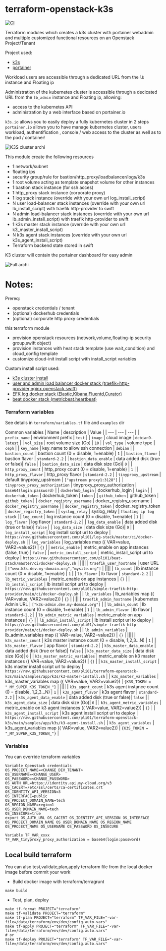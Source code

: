 # terraform-openstack-k3s

[![CI](https://github.com/pli01/terraform-openstack-k3s/actions/workflows/main.yml/badge.svg)](https://github.com/pli01/terraform-openstack-k3s/actions/workflows/main.yml)

Terraform modules which creates a k3s cluster with portainer webadmin and multiple customized functional resources on an Openstack Project/Tenant

Project used:
* [k3s](https://k3s.io/)
* [portainer](https://www.portainer.io/)

Workload users are accessible through a dedicated URL from the `lb` instance and Floating ip

Administration of the kubernetes cluster is accessible through a decicated URL from the `lb_admin` instance and Floating ip, allowing:
* access to the kubernetes API
* administration by a web interface based on portainer.io

`k3s.io` allows you to easily deploy a fully kubernetes cluster in 2 steps
`portainer.io` allows you to have manage kubernetes cluster, users workload, authentification , console / web access to the cluster as well as to the pod / container!


![K3S cluster archi](doc/terraform-openstack-k3s-archi.png)

This module create the following resources
  * 1 network/subnet
  * floating ips
  * security group/rule for bastion/http_proxy/loadbalancer/logs/k3s
  * 1 root volume acting as template snapshot volume for other instances
  * 1 bastion stack instance (for ssh acces)
  * 1 http_proxy stack instance (corporate proxy)
  * 1 log stack instance (override with your own url log_install_script)
  * N user load-balancer stack instances (override with your own url lb_install_script) with traefik http-provider to swift
  * N admin load-balancer stack instances (override with your own url lb_admin_install_script) with traefik http-provider to swift
  * 1 k3s master stack instance (override with your own url k3_master_install_script)
  * N k3s agent stack instances (override with your own url k3s_agent_install_script)
  * Terraform backend state stored in swift

K3 cluster will contain the portainer dashboard for easy admin


![Full archi](doc/terraform-openstack-k3s.png)

# Notes:

Prereq:
  * openstack credentials / tenant
  * (optional) dockerhub credentials
  * (optional) corporate http proxy credentials

this terraform module
  * provision openstack resources (network,volume,floating-ip security group,swift object)
  * provision instances with heat stack template (use wait_condition) and cloud_config template
  * customize cloud-init install script with install_script variables

Custom install script used:
  * [k3s cluster install](./samples/app/k3s/)
  * [user and admin load balancer docker stack (traefik+http-provider,nginx,openstack swift)](https://github.com/pli01/simple-traefik-http-provider)
  * [EFK log docker stack (Elastic,Kibana,Fluentd,Curator)](https://github.com/pli01/log-stack/)
  * [beat docker stack (metricbeat,heartbeat)](https://github.com/pli01/beat-stack/)

### Terraform variables
See details in `terraform/variables.tf` file and `examples` dir

Common variables
| Name | description | Value |
| --- | --- | --- |
| `prefix_name` | environment prefix | `test` |
| `image` | cloud image | `debian9-latest` |
| `vol_size` | root volume size (Go) | `10` |
| `vol_type` | volume type | `ceph` |
| `key_name` | key_name to allow ssh connection  | `debian` |
| `bastion_count` | bastion count (0 = disable, 1=enable) | `1` |
| `bastion_flavor` | bastion flavor | `standard-2.2` |
| `bastion_data_enable` | data added disk (true or false)| `false` |
| `bastion_data_size` | data disk size (Go)| `0` |
| `http_proxy_count` | http_proxy count (0 = disable, 1=enable) | `1` |
| `http_proxy_flavor` | http_proxy flavor | `standard-2.2` |
| `tinyproxy_upstream` | default tinyproxy_upstream | `["upstream proxy1:3128"]` |
| `tinyproxy_proxy_authorization` | tinyproxy_proxy_authorization | `base64(login:password)` |
| `dockerhub_login` | dockerhub_login | `login` |
| `dockerhub_token` | dockerhub_token | `token` |
| `github_token` | github_token | `github_token` |
| `docker_registry_username` | docker_registry_username | `docker_registry_username` |
| `docker_registry_token` | docker_registry_token | `docker_registry_token` |
| `syslog_relay` | syslog_relay  | `floating ip log stack` |
| `log_count` | log instance count (0 = disable, 1=enable) | `1` |
| `log_flavor` | log flavor | `standard-2.2` |
| `log_data_enable` | data added disk (true or false)| `false` |
| `log_data_size` | data disk size (Go)| `0` |
| `log_install_script` | log install script url to deploy | `https://raw.githubusercontent.com/pli01/log-stack/master/ci/docker-deploy.sh` |
| `log_variables` | log_variables map ({ VAR=value, VAR2=value2}) | `{}` |
| `metric_enable` | metric_enable on app instances (false, true) | `false` |
| `metric_install_script` | metric_install_script url to deploy | `https://raw.githubusercontent.com/pli01/beat-stack/master/ci/docker-deploy.sh` |
||||
| `traefik_user_hostname` | user URL | `["www.k3s.dev.my-domain.org","mysite.org"]` |
||||
| `lb_count` | lb instance count (0 = disable, 1=enable) | `1` |
| `lb_flavor` | lb flavor | `standard-2.2` |
| `lb_metric_variables` | metric_enable on app instances | `{}` |
| `lb_install_script` | lb install script url to deploy | `https://raw.githubusercontent.com/pli01/simple-traefik-http-provider/main/ci/docker-deploy.sh` |
| `lb_variables` | lb_variables map ({ VAR=value, VAR2=value2}) | `{}` |
||||
| `traefik_admin_hostname` | kubernetes Admin URL | `["k3s-admin.dev.my-domain.org"]` |
| `lb_admin_count` | lb instance count (0 = disable, 1=enable) | `1` |
| `lb_admin_flavor` | lb flavor | `standard-2.2` |
| `lb_admin_metric_variables` | metric_enable on app instances | `{}` |
| `lb_admin_install_script` | lb install script url to deploy | `https://raw.githubusercontent.com/pli01/simple-traefik-http-provider/main/ci/docker-deploy.sh` |
| `lb_admin_variables` | lb_admin_variables map ({ VAR=value, VAR2=value2}) | `{}` |
||||
| `k3s_master_count` | k3s master instance count (0 = disable, 1,2,3...N) | `1` |
| `k3s_master_flavor` | app flavor | `standard-2.2` |
| `k3s_master_data_enable` | data added disk (true or false)| `false` |
| `k3s_master_data_size` | data disk size (Go)| `0` |
| `k3s_master_metric_variables` | metric_enable on k3 master instances ({ VAR=value, VAR2=value2}) | `{}` |
| `k3s_master_install_script` | k3s master install script url to deploy | `https://raw.githubusercontent.com/pli01/terraform-openstack-k3s/main/samples/app/k3s/k3-master-install.sh` |
| `k3s_master_variables` | k3s_master_variables map ({ VAR=value, VAR2=value2}) | `{K3S_TOKEN = "_MY_SUPER_K3S_TOKEN_"}` |
||||
| `k3s_agent_count` | k3s agent instance count (0 = disable, 1,2,3...N) | `1` |
| `k3s_agent_flavor` | k3s agent flavor | `standard-2.2` |
| `k3s_agent_data_enable` | data added disk (true or false)| `false` |
| `k3s_agent_data_size` | data disk size (Go)| `0` |
| `k3s_agent_metric_variables` | metric_enable on k3 agent instances ({ VAR=value, VAR2=value2}) | `{}` |
| `k3s_agent_install_script` | k3s agent install script url to deploy | `https://raw.githubusercontent.com/pli01/terraform-openstack-k3s/main/samples/app/k3s/k3-agent-install.sh` |
| `k3s_agent_variables` | k3s_agent_variables map ({ VAR=value, VAR2=value2}) | `{K3S_TOKEN = "_MY_SUPER_K3S_TOKEN_"}` |

### Variables
You can override terraform variables
```
Variable Openstack credentials
OS_PROJECT_NAME=<CHANGE_DEV_TENANT>
OS_USERNAME=<CHANGE_USER>
OS_PASSWORD=<CHANGE_PASSWORD>
OS_AUTH_URL=https://identity.api.my-cloud.org/v3
OS_CACERT=/etc/ssl/certs/ca-certificates.crt
OS_IDENTITY_API_VERSION=3
OS_INTERFACE=public
OS_PROJECT_DOMAIN_NAME=tech
OS_REGION_NAME=region1
OS_USER_DOMAIN_NAME=tech
OS_INSECURE=true
export OS_AUTH_URL OS_CACERT OS_IDENTITY_API_VERSION OS_INTERFACE OS_PROJECT_DOMAIN_NAME OS_USER_DOMAIN_NAME OS_REGION_NAME OS_PROJECT_NAME OS_USERNAME OS_PASSWORD OS_INSECURE

Variable TF_VAR_xxxx
TF_VAR_tinyproxy_proxy_authorization = base64(login:password)

```

## Local build terraform

You can also test,validate,plan,apply terraform file from the local docker image before commit your work

* Build docker image with terraform/terragrunt
```
make build
```
* Test, plan, deploy
```
make tf-format PROJECT="terraform"
make tf-validate PROJECT="terraform"
make tf-plan PROJECT="terraform" TF_VAR_FILE="-var-file=/data/terraform/env/dev/config.auto.vars"
make tf-apply PROJECT="terraform" TF_VAR_FILE="-var-file=/data/terraform/env/dev/config.auto.vars"
# or
make tf-deploy PROJECT="terraform" TF_VAR_FILE="-var-file=/data/terraform/env/dev/config.auto.vars"
```
